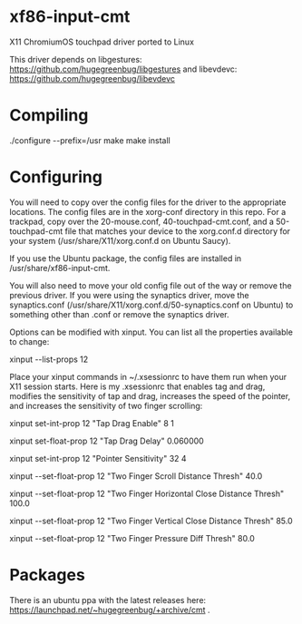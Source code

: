 xf86-input-cmt
==============

X11 ChromiumOS touchpad driver ported to Linux

This driver depends on libgestures: https://github.com/hugegreenbug/libgestures and libevdevc: https://github.com/hugegreenbug/libevdevc

Compiling
==============
./configure --prefix=/usr
make
make install

Configuring
=============
You will need to copy over the config files for the driver to the appropriate locations.  The config files are in the xorg-conf directory in this repo.  For a trackpad, copy over the 20-mouse.conf, 40-touchpad-cmt.conf, and a 50-touchpad-cmt file that matches your device to the xorg.conf.d directory for your system (/usr/share/X11/xorg.conf.d on Ubuntu Saucy).

If you use the Ubuntu package, the config files are installed in /usr/share/xf86-input-cmt.

You will also need to move your old config file out of the way or remove the previous driver.  If you were using the synaptics driver, move the synaptics.conf (/usr/share/X11/xorg.conf.d/50-synaptics.conf on Ubuntu) to something other than .conf or remove the synaptics driver.

Options can be modified with xinput.  You can list all the properties available to change:

xinput --list-props 12

Place your xinput commands in ~/.xsessionrc to have them run when your X11 session starts. Here is my .xsessionrc that enables tag and drag, modifies the sensitivity of tap and drag, increases the speed of the pointer, and increases the sensitivity of two finger scrolling:

xinput set-int-prop 12 "Tap Drag Enable" 8 1

xinput set-float-prop 12 "Tap Drag Delay" 0.060000

xinput set-int-prop 12 "Pointer Sensitivity" 32 4

xinput --set-float-prop 12 "Two Finger Scroll Distance Thresh" 40.0

xinput --set-float-prop 12 "Two Finger Horizontal Close Distance Thresh" 100.0

xinput --set-float-prop 12 "Two Finger Vertical Close Distance Thresh" 85.0

xinput --set-float-prop 12 "Two Finger Pressure Diff Thresh" 80.0


Packages
============
There is an ubuntu ppa with the latest releases here: https://launchpad.net/~hugegreenbug/+archive/cmt .
